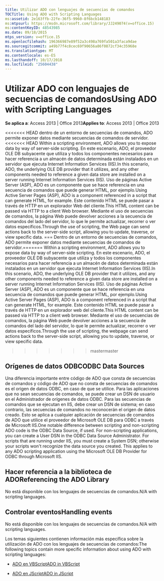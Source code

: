 ```yaml
---
title: Utilizar ADO con lenguajes de secuencias de comandos
TOCTitle: Using ADO with Scripting Languages
ms:assetid: 2e163ffb-22fe-36f5-9960-8f6bcb148183
ms:mtpsurl: https://msdn.microsoft.com/library/JJ249074(v=office.15)
ms:contentKeyID: 48543985
ms.date: 09/18/2015
mtps_version: v=office.15
ms.openlocfilehash: 196366987e89f52a3c498a769fa501a3faca9dae
ms.sourcegitcommit: a49b77f4c8cec69f90656a86f0872cf34c35968e
ms.translationtype: MT
ms.contentlocale: es-ES
ms.lasthandoff: 10/17/2018
ms.locfileid: "25604438"
---
```

# <a name="using-ado-with-scripting-languages"></a><span data-ttu-id="3e72f-102">Utilizar ADO con lenguajes de secuencias de comandos</span><span class="sxs-lookup"><span data-stu-id="3e72f-102">Using ADO with Scripting Languages</span></span>


<span data-ttu-id="3e72f-103">**Se aplica a**: Access 2013 | Office 2013</span><span class="sxs-lookup"><span data-stu-id="3e72f-103">**Applies to**: Access 2013 | Office 2013</span></span>

<span data-ttu-id="3e72f-104"><<<<<<< HEAD dentro de un entorno de secuencias de comandos, ADO permite exponer datos mediante secuencias de comandos de servidor.</span><span class="sxs-lookup"><span data-stu-id="3e72f-104"><<<<<<< HEAD Within a scripting environment, ADO allows you to expose data by way of server-side scripting.</span></span> <span data-ttu-id="3e72f-105">En este escenario, ADO, el proveedor OLE DB subyacente que utiliza y todos los componentes necesarios para hacer referencia a un almacén de datos determinada están instalados en un servidor que ejecuta Internet Information Services (IIS).</span><span class="sxs-lookup"><span data-stu-id="3e72f-105">In this scenario, ADO, the underlying OLE DB provider that it utilizes, and any other components needed to reference a given data store are installed on a server running Internet Information Services (IIS).</span></span> <span data-ttu-id="3e72f-106">Uso de páginas Active Server (ASP), ADO es un componente que se hace referencia en una secuencia de comandos que puede generar HTML, por ejemplo.</span><span class="sxs-lookup"><span data-stu-id="3e72f-106">Using Active Server Pages (ASP), ADO is a component referenced in a script that can generate HTML, for example.</span></span> <span data-ttu-id="3e72f-107">Este contenido HTML se puede pasar a través de HTTP en un explorador Web del cliente.</span><span class="sxs-lookup"><span data-stu-id="3e72f-107">This HTML content can be passed via HTTP to a client Web browser.</span></span> <span data-ttu-id="3e72f-108">Mediante el uso de secuencias de comandos, la página Web puede devolver acciones a la secuencia de comandos del lado del servidor, lo que le permite actualizar, recorrer o ver datos específicos.</span><span class="sxs-lookup"><span data-stu-id="3e72f-108">Through the use of scripting, the Web page can send actions back to the server-side script, allowing you to update, traverse, or view specific data.</span></span>
<span data-ttu-id="3e72f-109">=== Dentro de un entorno de secuencias de comandos, ADO permite exponer datos mediante secuencias de comandos de servidor.</span><span class="sxs-lookup"><span data-stu-id="3e72f-109">======= Within a scripting environment, ADO allows you to expose data by way of server-side scripting.</span></span> <span data-ttu-id="3e72f-110">En este escenario, ADO, el proveedor OLE DB subyacente que utiliza y todos los componentes necesarios para hacer referencia a un almacén de datos determinada están instalados en un servidor que ejecuta Internet Information Services (IIS).</span><span class="sxs-lookup"><span data-stu-id="3e72f-110">In this scenario, ADO, the underlying OLE DB provider that it utilizes, and any other components needed to reference a given data store are installed on a server running Internet Information Services (IIS).</span></span> <span data-ttu-id="3e72f-111">Uso de páginas Active Server (ASP), ADO es un componente que se hace referencia en una secuencia de comandos que puede generar HTML, por ejemplo.</span><span class="sxs-lookup"><span data-stu-id="3e72f-111">Using Active Server Pages (ASP), ADO is a component referenced in a script that can generate HTML, for example.</span></span> <span data-ttu-id="3e72f-112">Este contenido HTML se puede pasar a través de HTTP en un explorador web del cliente.</span><span class="sxs-lookup"><span data-stu-id="3e72f-112">This HTML content can be passed via HTTP to a client web browser.</span></span> <span data-ttu-id="3e72f-113">Mediante el uso de secuencias de comandos, la página Web puede devolver acciones a la secuencia de comandos del lado del servidor, lo que le permite actualizar, recorrer o ver datos específicos.</span><span class="sxs-lookup"><span data-stu-id="3e72f-113">Through the use of scripting, the webpage can send actions back to the server-side script, allowing you to update, traverse, or view specific data.</span></span>
>>>>>>> <span data-ttu-id="3e72f-114">master</span><span class="sxs-lookup"><span data-stu-id="3e72f-114">master</span></span>

## <a name="odbc-data-sources"></a><span data-ttu-id="3e72f-115">Orígenes de datos ODBC</span><span class="sxs-lookup"><span data-stu-id="3e72f-115">ODBC Data Sources</span></span>

<span data-ttu-id="3e72f-p102">Una diferencia importante entre código de ADO que consta de secuencias de comandos y código de ADO que no consta de secuencias de comandos es el origen de datos ODBC, en caso de que se utilice. Para las aplicaciones que no sean secuencias de comandos, se puede crear un DSN de usuario en el Administrador de orígenes de datos ODBC. Para las secuencias de comandos que se ejecutan en IIS, debe crear un DSN de sistema; en caso contrario, las secuencias de comandos no reconocerán el origen de datos creado. Esto se aplica a cualquier aplicación de secuencias de comandos de ADO que utilice el proveedor de Microsoft OLE DB para ODBC a través de Microsoft IIS.</span><span class="sxs-lookup"><span data-stu-id="3e72f-p102">One notable difference between scripting and non-scripting ADO code is the ODBC Data Source, if used. For non-scripting applications, you can create a User DSN in the ODBC Data Source Administrator. For scripts that are running under IIS, you must create a System DSN; otherwise your scripts won't recognize the data source you created. This applies to any ADO scripting application using the Microsoft OLE DB Provider for ODBC through Microsoft IIS.</span></span>

## <a name="referencing-the-ado-library"></a><span data-ttu-id="3e72f-120">Hacer referencia a la biblioteca de ADO</span><span class="sxs-lookup"><span data-stu-id="3e72f-120">Referencing the ADO Library</span></span>

<span data-ttu-id="3e72f-121">No está disponible con los lenguajes de secuencias de comandos.</span><span class="sxs-lookup"><span data-stu-id="3e72f-121">N/A with scripting languages.</span></span>

## <a name="handling-events"></a><span data-ttu-id="3e72f-122">Controlar eventos</span><span class="sxs-lookup"><span data-stu-id="3e72f-122">Handling events</span></span>

<span data-ttu-id="3e72f-123">No está disponible con los lenguajes de secuencias de comandos.</span><span class="sxs-lookup"><span data-stu-id="3e72f-123">N/A with scripting languages.</span></span>

<span data-ttu-id="3e72f-124">Los temas siguientes contienen información más específica sobre la utilización de ADO con los lenguajes de secuencias de comandos:</span><span class="sxs-lookup"><span data-stu-id="3e72f-124">The following topics contain more specific information about using ADO with scripting languages:</span></span>

  - [<span data-ttu-id="3e72f-125">ADO en VBScript</span><span class="sxs-lookup"><span data-stu-id="3e72f-125">ADO in VBScript</span></span>](vbscript-ado-programming.md)

  - [<span data-ttu-id="3e72f-126">ADO en JScript</span><span class="sxs-lookup"><span data-stu-id="3e72f-126">ADO in JScript</span></span>](jscript-ado-programming.md)

